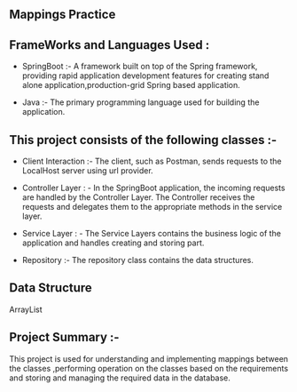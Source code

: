 ## Mappings Practice

## FrameWorks and Languages Used :

- SpringBoot :- A framework built on top of the Spring framework, providing rapid application development features for creating stand alone application,production-grid Spring based application.

- Java :-
  The primary programming language used for building the application.

## This project consists of the following classes :-

- Client Interaction :- The client, such as Postman, sends requests to the LocalHost server using url provider.

- Controller Layer : - In the SpringBoot application, the incoming requests are handled by the Controller Layer. The Controller receives the requests and delegates them to the appropriate methods in the service layer.

- Service Layer : - The Service Layers contains the business logic of the application and handles creating and storing part.

- Repository :- The repository class contains the data structures.

## Data Structure

ArrayList

## Project Summary :-

This project is used for understanding and implementing mappings between the classes ,performing operation on the classes based on the requirements and storing and managing the required data in the database.

